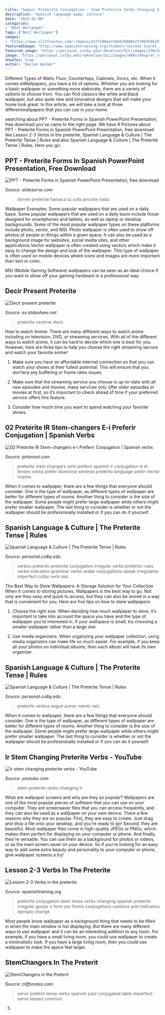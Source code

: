```yaml
---
title: "Seguir Preterite Conjugation ~ Stem Preterite Verbs Changing Ir"
description: "Spanish language &amp; culture"
date: "2022-01-08"
categories:
- "Best Wallpaper"
tags: ["Best Wallpaper"]
images:
- "https://www.cliffsnotes.com/~/media/21f7188ed3104870880e23796359b19f.ashx?la=en"
featuredImage: "http://www.spanishtraining.org/student/lesson2-3/pret_ir_cambios.gif"
featured_image: "https://personal.colby.edu/~bknelson/SLC/images/336x185xpret_reg.gif.pagespeed.ic.EiZ6SHrkJg.png"
image: "https://personal.colby.edu/~bknelson/SLC/images/409x349xpret_raiz_irreg.gif.pagespeed.ic.Cif0zVVZEo.png"
ShowToc: true
author: "Declan Walker"
---
```



Different Types of Walls: Floor, Countertops, Cabinets, Doors, etc.
When it comes toWallpapers, you have a lot of options. Whether you are looking for a basic wallpaper or something more elaborate, there are a variety of options to choose from. You can find classics like white and black wallpaper, but also quite new and innovative designs that will make your home look great. In this article, we will take a look at three differentwallpapers that you can use in your home.

	

		
searching about PPT - Preterite Forms in Spanish PowerPoint Presentation, free download you've came to the right page. We have 8 Pictures about PPT - Preterite Forms in Spanish PowerPoint Presentation, free download like Lesson 2-3 Verbs in the preterite, Spanish Language &amp; Culture | The Preterite Tense | Rules and also Spanish Language &amp; Culture | The Preterite Tense | Rules. Here you go:
		
    
## PPT - Preterite Forms In Spanish PowerPoint Presentation, Free Download

<img loading=lazy src="https://image2.slideserve.com/5097754/let-s-practice-with-dormir1-l.jpg" onerror="this.onerror=null;this.src='https://tse2.mm.bing.net/th?id=OIP.vtaFTiOmj2d7bK_ssiHwegHaFj&amp;pid=15.1';" alt="PPT - Preterite Forms in Spanish PowerPoint Presentation, free download">

_Source: slideserve.com_

>dormir preterite hamaca tú sofá anoche nada. 

	

Wallpaper Examples: Some popular wallpapers that are used on a daily basis.
Some popular wallpapers that are used on a daily basis include those designed for smartphones and tablets, as well as laptop or desktop backgrounds. Some of the most popular wallpaper types on these platforms include photo, vector, and MSI. 
Photo wallpaper is often used to show off photos of people or things within a given space. It can also be used as a background image for websites, social media sites, and other applications.Vector wallpaper is often created using vectors which make it easy to change the design and look of the wallpaper. This type of wallpaper is often used on mobile devices where icons and images are more important than text or color. 

MSI (Mobile Gaming Software) wallpapers can be seen as an ideal choice if you want to show off your gaming hardware in a professional way.

    
## Decir Present Preterite

<img loading=lazy src="https://image.slidesharecdn.com/decirpresentpreterite-130228200059-phpapp02/95/decir-present-preterite-11-638.jpg?cb=1362081695" onerror="this.onerror=null;this.src='https://tse1.mm.bing.net/th?id=OIP.mLI9sUJGksWfBdU-2OTNBwHaFj&amp;pid=15.1';" alt="Decir present preterite">

_Source: es.slideshare.net_

>preterite vestirse decir. 

	

How to watch Anime: There are many different ways to watch anime including on television, DVD, or streaming services.
With all of the different ways to watch anime, it can be hard to decide which one is best for you. However, here are three tips to help you choose the right streaming service and watch your favorite anime!
1. Make sure you have an affordable internet connection so that you can watch your shows at their fullest potential. This will ensure that you don’tera any buffering or frame rates issues.

2. Make sure that the streaming service you choose is up-to-date with all new episodes and movies. many services only offer older episodes or movies at first, so it’s important to check ahead of time if your preferred service offers this feature.

3. Consider how much time you want to spend watching your favorite shows.

    
## 02 Preterite IR Stem-changers E-i Preferir Conjugation | Spanish Verbs

<img loading=lazy src="https://i.pinimg.com/originals/ab/73/74/ab737463a9dfc9f0bff7d8db5500412e.jpg" onerror="this.onerror=null;this.src='https://tse3.mm.bing.net/th?id=OIP.BSLd176U2j0d_yqtL7TL5gHaCi&amp;pid=15.1';" alt="02 Preterite IR Stem-changers e-i Preferir Conjugation | Spanish verbs">

_Source: pinterest.com_

>preterite stem changers verb preferir spanish ir conjugation ie el tenses verbs prefer divertirse sentirse pretérito language sentir mentir inspire. 

	

When it comes to wallpaper, there are a few things that everyone should consider. One is the type of wallpaper, as different types of wallpaper are better for different types of rooms. Another thing to consider is the size of the wallpaper. Some people might prefer large wallpaper while others might prefer smaller wallpaper. The last thing to consider is whether or not the wallpaper should be professionally installed or if you can do it yourself.

    
## Spanish Language &amp; Culture | The Preterite Tense | Rules

<img loading=lazy src="https://personal.colby.edu/~bknelson/SLC/images/409x349xpret_raiz_irreg.gif.pagespeed.ic.Cif0zVVZEo.png" onerror="this.onerror=null;this.src='https://tse1.mm.bing.net/th?id=OIP.Cif0zVVZEoFVkKPitBHrrgHaGU&amp;pid=15.1';" alt="Spanish Language &amp; Culture | The Preterite Tense | Rules">

_Source: personal.colby.edu_

>verbos preterito preterite conjugation irregular verbs pretérito rules verbe indicativo grammar verbo andar conjugations speak irregulares imperfect colby verb raiz. 

	

The Best Way to Store Wallpapers: A Storage Solution for Your Collection
When it comes to storing pictures, Wallpapers is the best way to go. Not only are they easy and quick to access, but they can also be stored in a way that is convenient for you. Here are five tips on how to store wallpapers:
1) Choose the right size: When deciding how much wallpaper to store, it’s important to take into account the space you have and the type of wallpaper you’re interested in. If your wallspace is small, try choosing a smaller wallpaper rather than a large one.

2) Use media organizers: When organizing your wallpaper collection, using media organizers can make life so much easier. For example, if you keep all your photos on individual albums, then each album will have its own organizer.

    
## Spanish Language &amp; Culture | The Preterite Tense | Rules

<img loading=lazy src="https://personal.colby.edu/~bknelson/SLC/images/336x185xpret_reg.gif.pagespeed.ic.EiZ6SHrkJg.png" onerror="this.onerror=null;this.src='https://tse4.mm.bing.net/th?id=OIP.EiZ6SHrkJgGTwbFIXxS3ZgHaEE&amp;pid=15.1';" alt="Spanish Language &amp; Culture | The Preterite Tense | Rules">

_Source: personal.colby.edu_

>preterite verbos seguir poner mentir raíz. 

	

When it comes to wallpaper, there are a few things that everyone should consider. One is the type of wallpaper, as different types of wallpaper are better for different types of rooms. Another thing to consider is the size of the wallpaper. Some people might prefer large wallpaper while others might prefer smaller wallpaper. The last thing to consider is whether or not the wallpaper should be professionally installed or if you can do it yourself.

    
## Ir Stem Changing Preterite Verbs - YouTube

<img loading=lazy src="https://i.ytimg.com/vi/YFW3-Hn0_Rc/maxresdefault.jpg" onerror="this.onerror=null;this.src='https://tse3.mm.bing.net/th?id=OIP.3ApgZhDcZ-MIOI2uBvr-NQHaED&amp;pid=15.1';" alt="ir stem changing preterite verbs - YouTube">

_Source: youtube.com_

>stem preterite verbs changing ir. 

	

What are wallpaper screens and why are they so popular?
Wallpapers are one of the most popular pieces of software that you can use on your computer. They are screensaver files that you can access frequently, and they can also be used as a wallpaper on your own device. There a few reasons why they are so popular. First, they are easy to create. Just drag and drop a file onto your desktop, and you're ready to go! Second, they are beautiful. Most wallpaper files come in high-quality JPEGs or PNGs, which makes them perfect for displaying on your computer or phone. And finally, they're versatile. You can use them as a background for photos or videos, or as the main screen saver on your device. So if you're looking for an easy way to add some extra beauty and personality to your computer or phone, give wallpaper screens a try!

    
## Lesson 2-3 Verbs In The Preterite

<img loading=lazy src="http://www.spanishtraining.org/student/lesson2-3/pret_ir_cambios.gif" onerror="this.onerror=null;this.src='https://tse4.mm.bing.net/th?id=OIP.W8qMw7t9lM894hEaT0O11wHaE3&amp;pid=15.1';" alt="Lesson 2-3 Verbs in the preterite">

_Source: spanishtraining.org_

>preterite conjugation stem tense verbs changing spanish preterito irregular gustar ir form por forms conjugations cambios pret indicativo ejemplo change. 

	

Most people know wallpaper as a background thing that needs to be filled in when the main window is not displaying. But there are many different ways to use wallpaper and it can be an interesting addition to any room. For example, if you have a small living room, you could use wallpaper to create a minimalistic look. If you have a large living room, then you could use wallpaper to make the space feel larger.

    
## StemChangers In The Preterit

<img loading=lazy src="https://www.cliffsnotes.com/~/media/21f7188ed3104870880e23796359b19f.ashx?la=en" onerror="this.onerror=null;this.src='https://tse3.mm.bing.net/th?id=OIP.PbLtFTCqW2gBimMhzEEYswHaGx&amp;pid=15.1';" alt="StemChangers in the Preterit">

_Source: cliffsnotes.com_

>servir preterit tense verbs spanish past conjugated table imperfect serve tenses common. 

	

5.

